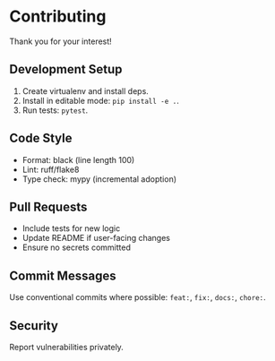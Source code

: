# Contributing

Thank you for your interest!

## Development Setup
1. Create virtualenv and install deps.
2. Install in editable mode: `pip install -e .`.
3. Run tests: `pytest`.

## Code Style
- Format: black (line length 100)
- Lint: ruff/flake8
- Type check: mypy (incremental adoption)

## Pull Requests
- Include tests for new logic
- Update README if user-facing changes
- Ensure no secrets committed

## Commit Messages
Use conventional commits where possible: `feat:`, `fix:`, `docs:`, `chore:`.

## Security
Report vulnerabilities privately.
